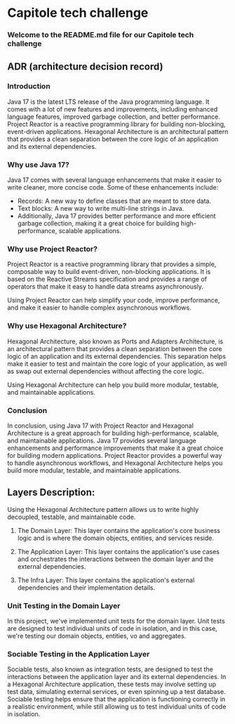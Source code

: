 # Capitole tech challenge
### Welcome to the README.md file for our Capitole tech challenge

## ADR (architecture decision record)
### Introduction
Java 17 is the latest LTS release of the Java programming language. It comes with a lot of new features and improvements, including enhanced language features, improved garbage collection, and better performance. Project Reactor is a reactive programming library for building non-blocking, event-driven applications. Hexagonal Architecture is an architectural pattern that provides a clean separation between the core logic of an application and its external dependencies.

### Why use Java 17?
Java 17 comes with several language enhancements that make it easier to write cleaner, more concise code. Some of these enhancements include:

- Records: A new way to define classes that are meant to store data.
- Text blocks: A new way to write multi-line strings in Java.
- Additionally, Java 17 provides better performance and more efficient garbage collection, making it a great choice for building high-performance, scalable applications.

### Why use Project Reactor?
Project Reactor is a reactive programming library that provides a simple, composable way to build event-driven, non-blocking applications. It is based on the Reactive Streams specification and provides a range of operators that make it easy to handle data streams asynchronously.

Using Project Reactor can help simplify your code, improve performance, and make it easier to handle complex asynchronous workflows.

### Why use Hexagonal Architecture?
Hexagonal Architecture, also known as Ports and Adapters Architecture, is an architectural pattern that provides a clean separation between the core logic of an application and its external dependencies. This separation helps make it easier to test and maintain the core logic of your application, as well as swap out external dependencies without affecting the core logic.

Using Hexagonal Architecture can help you build more modular, testable, and maintainable applications.

### Conclusion
In conclusion, using Java 17 with Project Reactor and Hexagonal Architecture is a great approach for building high-performance, scalable, and maintainable applications. Java 17 provides several language enhancements and performance improvements that make it a great choice for building modern applications. Project Reactor provides a powerful way to handle asynchronous workflows, and Hexagonal Architecture helps you build more modular, testable, and maintainable applications.

## Layers Description:

Using the Hexagonal Architecture pattern allows us to write highly decoupled, testable, and maintainable code.

1. The Domain Layer: This layer contains the application's core business logic and is where the domain objects, entities, and services reside.

2. The Application Layer: This layer contains the application's use cases and orchestrates the interactions between the domain layer and the external dependencies.

3. The Infra Layer: This layer contains the application's external dependencies and their implementation details.

### Unit Testing in the Domain Layer
In this project, we've implemented unit tests for the domain layer. Unit tests are designed to test individual units of code in isolation, and in this case, we're testing our domain objects, entities, vo and aggregates.

### Sociable Testing in the Application Layer
Sociable tests, also known as integration tests, are designed to test the interactions between the application layer and its external dependencies. In a Hexagonal Architecture application, these tests may involve setting up test data, simulating external services, or even spinning up a test database. Sociable testing helps ensure that the application is functioning correctly in a realistic environment, while still allowing us to test individual units of code in isolation.
